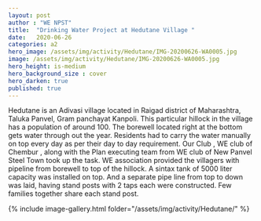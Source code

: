 ```yaml
---
layout: post
author : "WE NPST"
title:  "Drinking Water Project at Hedutane Village "
date:   2020-06-26
categories: a2
hero_image: /assets/img/activity/Hedutane/IMG-20200626-WA0005.jpg
image: /assets/img/activity/Hedutane/IMG-20200626-WA0005.jpg
hero_height: is-medium
hero_background_size : cover
hero_darken: true
published: true
---
```


Hedutane is an Adivasi village located in Raigad district of Maharashtra, Taluka Panvel, Gram panchayat Kanpoli. This particular hillock in the village has a population of around 100. The borewell located right at the bottom gets water through out the year. Residents had to carry the water manually on top every day as per their day to day requirement. Our Club , WE club of Chembur , along with the Plan executing team from WE club of New Panvel Steel Town took up the task.
WE association provided the villagers with pipeline from borewell to top of the hillock. A sintax tank of 5000 liter capacity was installed on top. And a separate pipe line from top to down was laid, having stand posts with 2 taps each were constructed. Few families together share each stand post.

{% include image-gallery.html folder="/assets/img/activity/Hedutane/" %}